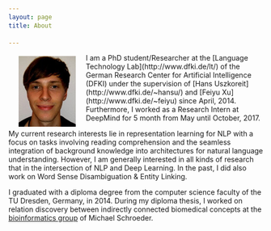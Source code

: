 ```yaml
---
layout: page
title: About

---
```

<img style="float: left; padding: 5px 20px" src="/static/img/Me.jpg"> 
I am a PhD student/Researcher at the [Language Technology Lab](http://www.dfki.de/lt/) of the German Research Center for Artificial Intelligence (DFKI) under the supervision of [Hans Uszkoreit](http://www.dfki.de/~hansu/) and [Feiyu Xu](http://www.dfki.de/~feiyu) since April, 2014. Furthermore, I worked as a Research Intern at DeepMind for 5 month from May until October, 2017.

My current research interests lie in representation learning for NLP with a focus on tasks involving reading comprehension and the seamless integration of background knowledge into architectures for natural language understanding. However, I am generally interested in all kinds of research that in the intersection of NLP and Deep Learning. In the past, I did also work on Word Sense Disambiguation & Entity Linking.

I graduated with a diploma degree from the computer science faculty of the TU Dresden, Germany, in 2014. During my diploma thesis, I worked on relation discovery between indirectly connected biomedical concepts at the [bioinformatics group](http://www.biotec.tu-dresden.de/research/schroeder/) of Michael Schroeder.
